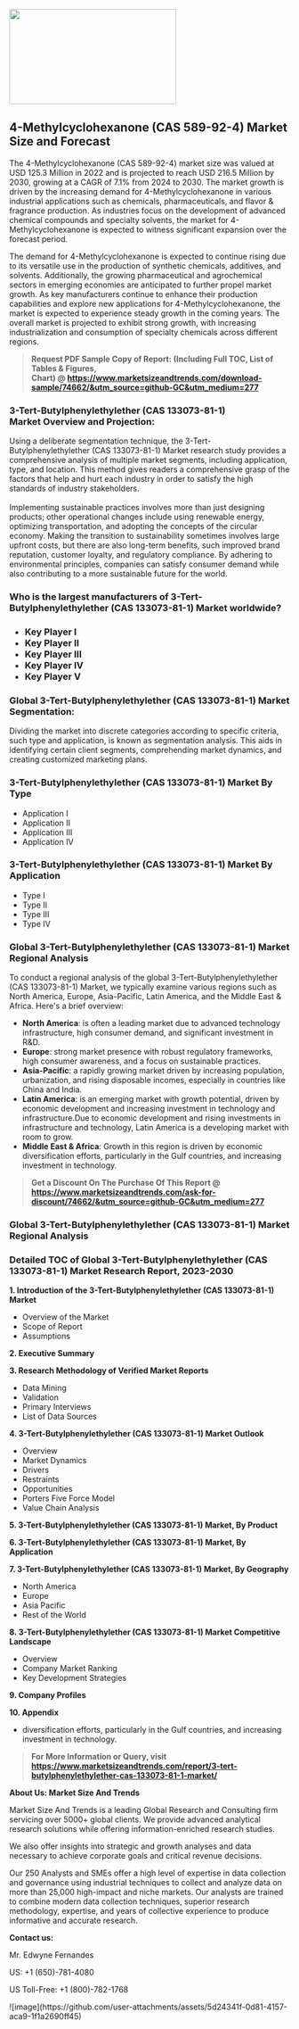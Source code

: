 <p><img class="alignnone size-medium wp-image-20088" src="https://ffe5etoiles.com/wp-content/uploads/2024/12/MST1-300x171.png" alt="" width="300" height="171" /></p><h2>4-Methylcyclohexanone (CAS 589-92-4) Market Size and Forecast</h2><p>The 4-Methylcyclohexanone (CAS 589-92-4) market size was valued at USD 125.3 Million in 2022 and is projected to reach USD 216.5 Million by 2030, growing at a CAGR of 7.1% from 2024 to 2030. The market growth is driven by the increasing demand for 4-Methylcyclohexanone in various industrial applications such as chemicals, pharmaceuticals, and flavor & fragrance production. As industries focus on the development of advanced chemical compounds and specialty solvents, the market for 4-Methylcyclohexanone is expected to witness significant expansion over the forecast period.</p><p>The demand for 4-Methylcyclohexanone is expected to continue rising due to its versatile use in the production of synthetic chemicals, additives, and solvents. Additionally, the growing pharmaceutical and agrochemical sectors in emerging economies are anticipated to further propel market growth. As key manufacturers continue to enhance their production capabilities and explore new applications for 4-Methylcyclohexanone, the market is expected to experience steady growth in the coming years. The overall market is projected to exhibit strong growth, with increasing industrialization and consumption of specialty chemicals across different regions.</p></p><blockquote id="" class=""><strong>Request PDF Sample Copy of Report: (Including Full TOC, List of Tables &amp; Figures, Chart)&nbsp;@&nbsp;<strong><a href="https://www.marketsizeandtrends.com/download-sample/74662/&utm_source=github-GC&utm_medium=277" target="_blank">https://www.marketsizeandtrends.com/download-sample/74662/&utm_source=github-GC&utm_medium=277</a></strong></strong></blockquote><h3 id="" class="">3-Tert-Butylphenylethylether (CAS 133073-81-1) Market&nbsp;Overview and Projection:</h3><p id="" class="">Using a deliberate segmentation technique, the 3-Tert-Butylphenylethylether (CAS 133073-81-1) Market research study provides a comprehensive analysis of multiple market segments, including application, type, and location. This method gives readers a comprehensive grasp of the factors that help and hurt each industry in order to satisfy the high standards of industry stakeholders. <br /> <br />Implementing sustainable practices involves more than just designing products; other operational changes include using renewable energy, optimizing transportation, and adopting the concepts of the circular economy. Making the transition to sustainability sometimes involves large upfront costs, but there are also long-term benefits, such improved brand reputation, customer loyalty, and regulatory compliance. By adhering to environmental principles, companies can satisfy consumer demand while also contributing to a more sustainable future for the world.</p><h3 id="" class="">Who is the largest manufacturers of&nbsp;3-Tert-Butylphenylethylether (CAS 133073-81-1) Market worldwide?</h3><h3 class=""><p><ul><li>Key Player I </li><li> Key Player II </li><li> Key Player III </li><li> Key Player IV </li><li> Key Player V</li></ul></p></h3><h3 id="" class="">Global&nbsp;3-Tert-Butylphenylethylether (CAS 133073-81-1) Market Segmentation:</h3><p id="" class="">Dividing the market into discrete categories according to specific criteria, such type and application, is known as segmentation analysis. This aids in identifying certain client segments, comprehending market dynamics, and creating customized marketing plans.</p><h3 id="" class="">3-Tert-Butylphenylethylether (CAS 133073-81-1) Market&nbsp;By Type</h3><p><p><ul><li>Application I</li><li> Application II</li><li> Application III</li><li> Application IV</p></li></ul></p></p><h3 id="" class="">3-Tert-Butylphenylethylether (CAS 133073-81-1) Market&nbsp;By Application</h3><p class=""><p><ul><li>Type I</li><li> Type II</li><li> Type III</li><li> Type IV</li></ul></p></p><h3 id="" class="">Global 3-Tert-Butylphenylethylether (CAS 133073-81-1) Market Regional Analysis</h3><p id="" class="">To conduct a regional analysis of the global 3-Tert-Butylphenylethylether (CAS 133073-81-1) Market, we typically examine various regions such as North America, Europe, Asia-Pacific, Latin America, and the Middle East &amp; Africa. Here's a brief overview:</p><ul><li><strong>North America</strong>: is often a leading market due to advanced technology infrastructure, high consumer demand, and significant investment in R&amp;D.</li><li><strong>Europe</strong>: strong market presence with robust regulatory frameworks, high consumer awareness, and a focus on sustainable practices.</li><li><strong>Asia-Pacific</strong>: a rapidly growing market driven by increasing population, urbanization, and rising disposable incomes, especially in countries like China and India.</li><li><strong>Latin America</strong>: is an emerging market with growth potential, driven by economic development and increasing investment in technology and infrastructure.Due to economic development and rising investments in infrastructure and technology, Latin America is a developing market with room to grow.</li><li><strong>Middle East &amp; Africa</strong>: Growth in this region is driven by economic diversification efforts, particularly in the Gulf countries, and increasing investment in technology.</li></ul><blockquote id="" class=""><strong>Get a Discount On The Purchase Of This Report @ <strong><a href="https://www.marketsizeandtrends.com/ask-for-discount/74662/&utm_source=github-GC&utm_medium=277" target="_blank">https://www.marketsizeandtrends.com/ask-for-discount/74662/&utm_source=github-GC&utm_medium=277</a></strong></strong></blockquote><h3 id="" class="">Global 3-Tert-Butylphenylethylether (CAS 133073-81-1) Market Regional Analysis</h3><h3 id="" class="">Detailed TOC of Global 3-Tert-Butylphenylethylether (CAS 133073-81-1) Market Research Report, 2023-2030</h3><p id="" class=""><strong>1. Introduction of the 3-Tert-Butylphenylethylether (CAS 133073-81-1) Market</strong></p><ul><li>Overview of the Market</li><li>Scope of Report</li><li>Assumptions</li></ul><p id="" class=""><strong>2. Executive Summary</strong></p><p id="" class=""><strong>3. Research Methodology of Verified Market Reports</strong></p><ul><li>Data Mining</li><li>Validation</li><li>Primary Interviews</li><li>List of Data Sources</li></ul><p id="" class=""><strong>4. 3-Tert-Butylphenylethylether (CAS 133073-81-1) Market Outlook</strong></p><ul><li>Overview</li><li>Market Dynamics</li><li>Drivers</li><li>Restraints</li><li>Opportunities</li><li>Porters Five Force Model</li><li>Value Chain Analysis</li></ul><p id="" class=""><strong>5. 3-Tert-Butylphenylethylether (CAS 133073-81-1) Market, By Product</strong></p><p id="" class=""><strong>6. 3-Tert-Butylphenylethylether (CAS 133073-81-1) Market, By Application</strong></p><p id="" class=""><strong>7. 3-Tert-Butylphenylethylether (CAS 133073-81-1) Market, By Geography</strong></p><ul><li>North America</li><li>Europe</li><li>Asia Pacific</li><li>Rest of the World</li></ul><p id="" class=""><strong>8. 3-Tert-Butylphenylethylether (CAS 133073-81-1) Market Competitive Landscape</strong></p><ul><li>Overview</li><li>Company Market Ranking</li><li>Key Development Strategies</li></ul><p id="" class=""><strong>9. Company Profiles</strong></p><p id="" class=""><strong>10. Appendix</strong></p><ul><li>diversification efforts, particularly in the Gulf countries, and increasing investment in technology.</li></ul><blockquote id="" class=""><strong>For More Information or Query, visit <strong><strong><a href="https://www.marketsizeandtrends.com/report/3-tert-butylphenylethylether-cas-133073-81-1-market/" target="_blank">https://www.marketsizeandtrends.com/report/3-tert-butylphenylethylether-cas-133073-81-1-market/</a></strong></strong></strong></blockquote><p id="" class=""><strong>About Us: Market Size And Trends</strong></p><p id="" class="">Market Size And Trends is a leading Global Research and Consulting firm servicing over 5000+ global clients. We provide advanced analytical research solutions while offering information-enriched research studies.</p><p id="" class="">We also offer insights into strategic and growth analyses and data necessary to achieve corporate goals and critical revenue decisions.</p><p id="" class="">Our 250 Analysts and SMEs offer a high level of expertise in data collection and governance using industrial techniques to collect and analyze data on more than 25,000 high-impact and niche markets. Our analysts are trained to combine modern data collection techniques, superior research methodology, expertise, and years of collective experience to produce informative and accurate research.</p><p id="" class=""><strong>Contact us:</strong></p><p id="" class="">Mr. Edwyne Fernandes</p><p id="" class="">US: +1 (650)-781-4080</p><p id="" class="">US Toll-Free: +1 (800)-782-1768</p>
![image](https://github.com/user-attachments/assets/5d24341f-0d81-4157-aca9-1f1a2690ff45)
